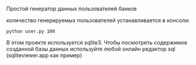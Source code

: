 Простой генератор данных пользователей банков

количество генерируемых пользователей устанавливается в консоли: 

`python user.py 100` 

В этом проекте используется sqlite3. 
Чтобы посмотреть содержимое созданной базы данных используйте любой онлайн редактор sql (sqliteviewer.app как пример)
